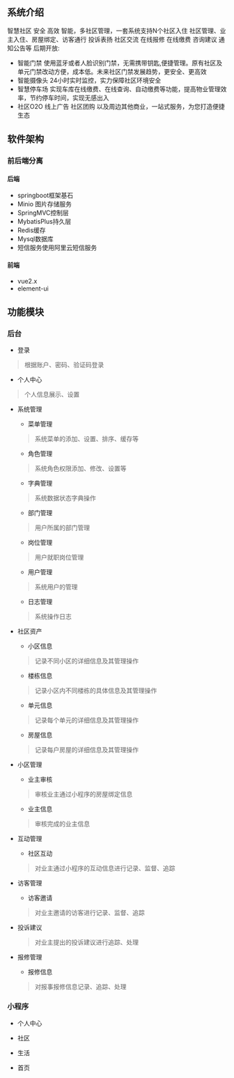 ## 系统介绍

智慧社区 安全 高效 智能，多社区管理，一套系统支持N个社区入住
社区管理、业主入住、房屋绑定、访客通行 投诉表扬 社区交流 在线报修 在线缴费 咨询建议 通知公告等
后期开放:

- 智能门禁 使用蓝牙或者人脸识别门禁，无需携带钥匙,便捷管理。原有社区及单元门禁改动方便，成本低。未来社区门禁发展趋势，更安全、更高效
- 智能摄像头 24小时实时监控，实力保障社区环境安全
- 智慧停车场 实现车库在线缴费、在线查询、自动缴费等功能，提高物业管理效率，节约停车时间，实现无感出入
- 社区O2O 线上广告 社区团购 以及周边其他商业，一站式服务，为您打造便捷生态

## 软件架构

### 		前后端分离

#### 				后端

- springboot框架基石
- Minio 图片存储服务
- SpringMVC控制层
- MybatisPlus持久层
- Redis缓存
- Mysql数据库
- 短信服务使用阿里云短信服务

#### 前端

- vue2.x
- element-ui

## 功能模块

### 后台

- 登录

> 根据账户、密码、验证码登录


- 个人中心

> 个人信息展示、设置


- 系统管理

    - 菜单管理

  > 系统菜单的添加、设置、排序、缓存等


    - 角色管理

  > 系统角色权限添加、修改、设置等


    - 字典管理

  > 系统数据状态字典操作


    - 部门管理

  > 用户所属的部门管理


    - 岗位管理

  > 用户就职岗位管理


    - 用户管理

  > 系统用户的管理


    - 日志管理

  > 系统操作日志


- 社区资产

    - 小区信息

  > 记录不同小区的详细信息及其管理操作


    - 楼栋信息

  > 记录小区内不同楼栋的具体信息及其管理操作


    - 单元信息

  > 记录每个单元的详细信息及其管理操作


    - 房屋信息

  > 记录每户房屋的详细信息及其管理操作


- 小区管理

    - 业主审核

  > 审核业主通过小程序的房屋绑定信息


    - 业主信息

  > 审核完成的业主信息


- 互动管理

    - 社区互动

  > 对业主通过小程序的互动信息进行记录、监督、追踪


- 访客管理

    - 访客邀请

  > 对业主邀请的访客进行记录、监督、追踪


- 投诉建议

  > 对业主提出的投诉建议进行追踪、处理


- 报修管理

    - 报修信息

  > 对报事报修信息记录、追踪、处理


### 小程序

- 个人中心


- 社区


- 生活


- 首页
